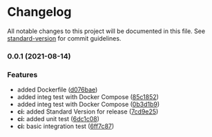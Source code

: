 # Changelog

All notable changes to this project will be documented in this file. See [standard-version](https://github.com/conventional-changelog/standard-version) for commit guidelines.

### 0.0.1 (2021-08-14)


### Features

* added Dockerfile ([d076bae](https://github.com/PierreBeucher/devops-lifecyle-playground/commit/d076bae1a9fc7aefe74584274ad0819459b33323))
* added integ test with Docker Compose ([85c1852](https://github.com/PierreBeucher/devops-lifecyle-playground/commit/85c1852a6ef11094162ea0a9f30fcb08b53f27e1))
* added integ test with Docker Compose ([0b3d1b9](https://github.com/PierreBeucher/devops-lifecyle-playground/commit/0b3d1b9c44051d8faa7194c4496edad82495a252))
* **ci:** added Standard Version for release ([7cd9e25](https://github.com/PierreBeucher/devops-lifecyle-playground/commit/7cd9e25119b64f1f836e11816457d7d020fda85b))
* **ci:** added unit test ([6dc1c08](https://github.com/PierreBeucher/devops-lifecyle-playground/commit/6dc1c0801b748a4dec27e6f0a703fd01042de691))
* **ci:** basic integration test ([6ff7c87](https://github.com/PierreBeucher/devops-lifecyle-playground/commit/6ff7c87ab426a7cd66b67e9ce3a65c4a6c65d302))

